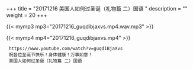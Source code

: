 +++
title = "20171216  美国人如何过圣诞（礼物篇 二）国语 "
description = ""
weight = 20
+++

{{< mymp3 mp3="20171216_guqdibjaxvs.mp4.wav.mp3" >}}

{{< mymp4 mp4="20171216_guqdibjaxvs.mp4" >}}

     https://www.youtube.com/watch?v=guqdiBjaXvs 
     祝各位圣诞节快乐！身体健康！万事如意！ 
     美国人如何过圣诞（礼物篇 二）国语 
